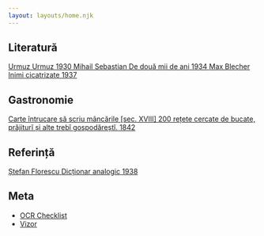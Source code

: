 ```yaml
---
layout: layouts/home.njk
---
```


## Literatură

<div class='book-covers'>
	<a class='book-cover' href='./urmuz/urmuz' style='--bg-color: #6764ab; --fg-color: white'>	
		<span class='book-author'>Urmuz</span>
		<span class='book-title'>Urmuz</span>
		<span class='book-year'>1930</span>
	</a>
	<a class='book-cover' href='./mihail-sebastian/de-doua-mii-de-ani' style='--bg-color: #23b2a9; --fg-color: black'>	
		<span class='book-author'>Mihail Sebastian</span>
		<span class='book-title'>De două mii de ani</span>
		<span class='book-year'>1934</span>
	</a>
	<a class='book-cover' href='./max-blecher/inimi-cicatrizate' style='--bg-color: #e52220; --fg-color: white'>	
		<span class='book-author'>Max Blecher</span>
		<span class='book-title'>Inimi cicatrizate</span>
		<span class='book-year'>1937</span>
	</a>
</div>

## Gastronomie

<div class='book-covers'>
	<a class='book-cover' href='./carte-intrucare-sa-scriu-mancarile' style='--bg-color: #d4b48b; --fg-color: black'>	
		<span class='book-title'>Carte întrucare să scriu mâncările</span>
		<span class='book-year'>[sec. XVIII]</span>
	</a>
	<a class='book-cover' href='./200-retete-cercate' style='--bg-color: #6fc7d9; --fg-color: black'>	
		<span class='book-title'>200 rețete cercate de bucate, prăjiturĭ și alte trebĭ gospodăreștĭ.</span>
		<span class='book-year'>1842</span>
	</a>
</div>

## Referință

<div class='book-covers'>
	<a class='book-cover' href='./stefan-florescu/dictionar-analogic' style='--bg-color: #ffd700; --fg-color: black'>	
		<span class='book-author'>Ștefan Florescu</span>
		<span class='book-title'>Dicționar analogic</span>
		<span class='book-year'>1938</span>
	</a>
</div>

## Meta

* [OCR Checklist](../meta/ocr-checklist)
* [Vizor](../tools/vizor)
